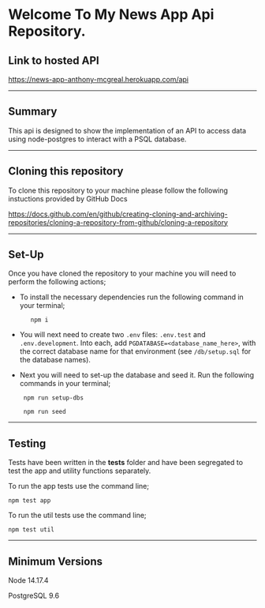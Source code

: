 # Welcome To My News App Api Repository.

## Link to hosted API

https://news-app-anthony-mcgreal.herokuapp.com/api

---

## Summary

This api is designed to show the implementation of an API to access data using node-postgres to interact with a PSQL database.

---

## Cloning this repository

To clone this repository to your machine please follow the following instuctions provided by GitHub Docs

https://docs.github.com/en/github/creating-cloning-and-archiving-repositories/cloning-a-repository-from-github/cloning-a-repository

---

## Set-Up

Once you have cloned the repository to your machine you will need to perform the following actions;

- To install the necessary dependencies run the following command in your terminal;

         npm i

- You will next need to create two `.env` files: `.env.test` and `.env.development`. Into each, add `PGDATABASE=<database_name_here>`, with the correct database name for that environment (see `/db/setup.sql` for the database names).

- Next you will need to set-up the database and seed it. Run the following commands in your terminal;

       npm run setup-dbs

       npm run seed

---

## Testing

Tests have been written in the **tests** folder and have been segregated to test the app and utility functions separately.

To run the app tests use the command line;

    npm test app

To run the util tests use the command line;

    npm test util

---

## Minimum Versions

Node 14.17.4

PostgreSQL 9.6
